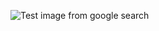 ![Test image from google search](https://encrypted-tbn0.gstatic.com/images?q=tbn:ANd9GcSGf2qtfbkhFGeQeG7pVNHHlwJgGkzLgLc7BA&usqp=CAU)
